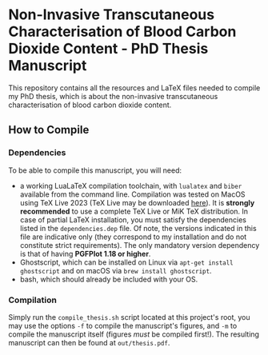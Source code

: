 # Non-Invasive Transcutaneous Characterisation of Blood Carbon Dioxide Content - PhD Thesis Manuscript

This repository contains all the resources and LaTeX files needed to compile my PhD thesis, which is about the non-invasive transcutaneous characterisation of blood carbon dioxide content.

## How to Compile

### Dependencies

To be able to compile this manuscript, you will need:

  - a working LuaLaTeX compilation toolchain, with `lualatex` and `biber` available from the command line. Compilation was tested on MacOS using TeX Live 2023 (TeX Live may be downloaded [here](https://www.tug.org/texlive/)). It is **strongly recommended** to use a complete TeX Live or MiK TeX distribution. In case of partial LaTeX installation, you must satisfy the dependencies listed in the `dependencies.dep` file. Of note, the versions indicated in this file are indicative only (they correspond to my installation and do not constitute strict requirements). The only mandatory version dependency is that of having **PGFPlot 1.18 or higher**.
  - Ghostscript, which can be installed on Linux via `apt-get install ghostscript` and on macOS via `brew install ghostscript`.
  - bash, which should already be included with your OS.

### Compilation

Simply run the `compile_thesis.sh` script located at this project's root, you may use the options `-f` to compile the manuscript's figures, and `-m` to compile the manuscript itself (figures *must* be compiled first!). The resulting manuscript can then be found at `out/thesis.pdf`.